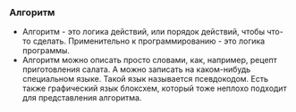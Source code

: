 ### Алгоритм

* Алгоритм - это логика действий, или порядок действий, чтобы что-то сделать. Применительно к программированию - это
логика программы.
* Алгоритм можно описать просто словами, как, например, рецепт приготовления салата. А можно записать на каком-нибудь специальном
языке. Такой язык называется псевдокодом. Есть также графический язык блоксхем, который тоже неплохо подходит для представления
алгоритма.
